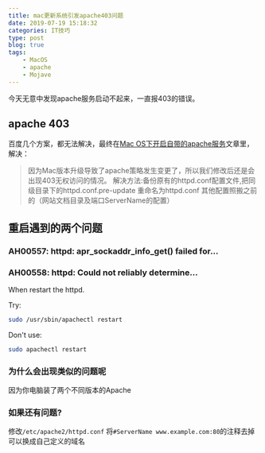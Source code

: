 ```yaml
---
title: mac更新系统引发apache403问题
date: 2019-07-19 15:18:32
categories: IT技巧
type: post
blog: true
tags:
    - MacOS 
    - apache
    - Mojave
---
```


今天无意中发现apache服务启动不起来，一直报403的错误。
<!-- more -->

## apache 403

百度几个方案，都无法解决，最终在[Mac OS下开启自带的apache服务](https://www.cnblogs.com/sqlsec/p/macapache.html)文章里，解决：
>因为Mac版本升级导致了apache策略发生变更了，所以我们修改后还是会出现403无权访问的情况。
>解决方法:备份原有的httpd.conf配置文件,把同级目录下的httpd.conf.pre-update 重命名为httpd.conf
其他配置照搬之前的（网站文档目录及端口ServerName的配置）

## 重启遇到的两个问题

### AH00557: httpd: apr_sockaddr_info_get() failed for...

### AH00558: httpd: Could not reliably determine...

When restart the httpd.

Try:

```bash
sudo /usr/sbin/apachectl restart
```

Don't use:

```bash
sudo apachectl restart
```

### 为什么会出现类似的问题呢

因为你电脑装了两个不同版本的Apache

### 如果还有问题?

修改`/etc/apache2/httpd.conf` 
将`#ServerName www.example.com:80`的注释去掉
可以换成自己定义的域名
